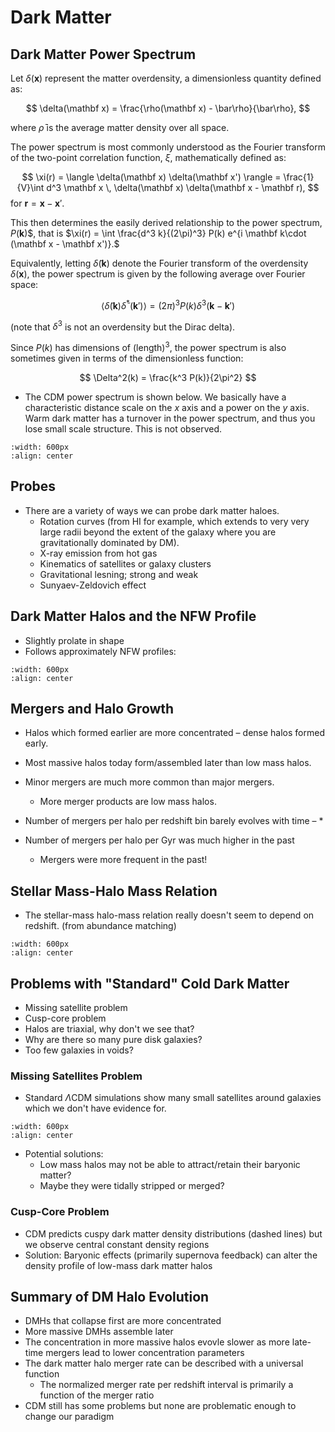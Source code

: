 # Dark Matter

## Dark Matter Power Spectrum

Let $\delta(\mathbf x)$ represent the matter overdensity, a dimensionless quantity defined as:


$$
\delta(\mathbf x) = \frac{\rho(\mathbf x) - \bar\rho}{\bar\rho},
$$

where $\bar\rho$ is the average matter density over all space.

The power spectrum is most commonly understood as the Fourier transform of the two-point correlation function, $\xi$, mathematically defined as:

$$ 
\xi(r) = \langle \delta(\mathbf x) \delta(\mathbf x') \rangle = \frac{1}{V}\int d^3 \mathbf x \, \delta(\mathbf x) \delta(\mathbf x - \mathbf r),
$$
for $\mathbf r = \mathbf x - \mathbf x'$.

This then determines the easily derived relationship to the power spectrum, $P(\mathbf k)$$, that is $\xi(r) = \int \frac{d^3 k}{(2\pi)^3} P(k) e^{i \mathbf k\cdot (\mathbf x - \mathbf x')}.$

Equivalently, letting $\tilde \delta(\mathbf k)$ denote the Fourier transform of the overdensity $\delta(\mathbf x)$, the power spectrum is given by the following average over Fourier space:

$$ 
\langle \tilde{\delta}(\mathbf{k}) \tilde{\delta}^*(\mathbf{k}') \rangle = (2 \pi)^3 P(k) \delta^{3}(\mathbf{k} - \mathbf{k}')
$$ 

(note that $\delta^3$ is not an overdensity but the Dirac delta).

Since $P(k)$ has dimensions of (length)$^3$, the power spectrum is also sometimes given in terms of the dimensionless function:

$$
\Delta^2(k) = \frac{k^3 P(k)}{2\pi^2}
$$

* The CDM power spectrum is shown below. We basically have a characteristic distance scale on the $x$ axis and a power on the $y$ axis. Warm dark matter has a turnover in the power spectrum, and thus you lose small scale structure. This is not observed. 

```{image} ../figures/68.png
:width: 600px
:align: center
```

## Probes

* There are a variety of ways we can probe dark matter haloes. 
    * Rotation curves (from HI for example, which extends to very very large radii beyond the extent of the galaxy where you are gravitationally dominated by DM).
    * X-ray emission from hot gas
    * Kinematics of satellites or galaxy clusters
    * Gravitational lesning; strong and weak
    * Sunyaev-Zeldovich effect


## Dark Matter Halos and the NFW Profile

* Slightly prolate in shape
* Follows approximately NFW profiles:

```{image} ../figures/69.png
:width: 600px
:align: center
```



## Mergers and Halo Growth

* Halos which formed earlier are more concentrated – dense halos formed early.
* Most massive halos today form/assembled later than low mass halos.
* Minor mergers are much more common than major mergers.
    * More merger products are low mass halos. 

* Number of mergers per halo per redshift bin barely evolves with time – 
    * 
* Number of mergers per halo per Gyr was much higher in the past
    * Mergers were more frequent in the past!

## Stellar Mass-Halo Mass Relation

* The stellar-mass halo-mass relation really doesn't seem to depend on redshift. (from abundance matching)

```{image} ../figures/70.png
:width: 600px
:align: center
```

## Problems with "Standard" Cold Dark Matter

* Missing satellite problem
* Cusp-core problem
* Halos are triaxial, why don't we see that?
* Why are there so many pure disk galaxies?
* Too few galaxies in voids?

### Missing Satellites Problem

* Standard $\Lambda$CDM simulations show many small satellites around galaxies which we don't have evidence for. 


```{image} ../figures/71.png
:width: 600px
:align: center
```

* Potential solutions:
    * Low mass halos may not be able to attract/retain their baryonic matter?
    * Maybe they were tidally stripped or merged?


### Cusp-Core Problem

* CDM predicts cuspy dark matter density distributions (dashed lines) but we observe central constant density regions 
* Solution: Baryonic effects (primarily supernova feedback) can alter the density profile of low-mass dark matter halos


## Summary of DM Halo Evolution

* DMHs that collapse first are more concentrated
* More massive DMHs assemble later
* The concentration in more massive halos evovle slower as more late-time mergers lead to lower concentration parameters
* The dark matter halo merger rate can be described with a universal function
    * The normalized merger rate per redshift interval is primarily a function of the merger ratio
* CDM still has some problems but none are problematic enough to change our paradigm














